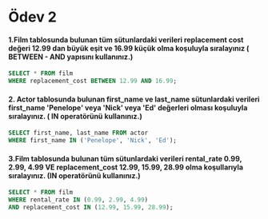 # Ödev 2
#### 1.Film tablosunda bulunan tüm sütunlardaki verileri replacement cost değeri 12.99 dan büyük eşit ve 16.99 küçük olma koşuluyla sıralayınız ( BETWEEN - AND yapısını kullanınız.)
```sql
SELECT * FROM film
WHERE replacement_cost BETWEEN 12.99 AND 16.99;
```
#### 2. Actor tablosunda bulunan first_name ve last_name sütunlardaki verileri first_name 'Penelope' veya 'Nick' veya 'Ed' değerleri olması koşuluyla sıralayınız. ( IN operatörünü kullanınız.)
```sql
SELECT first_name, last_name FROM actor
WHERE first_name IN ('Penelope', 'Nick', 'Ed');
```
#### 3.Film tablosunda bulunan tüm sütunlardaki verileri rental_rate 0.99, 2.99, 4.99 VE replacement_cost 12.99, 15.99, 28.99 olma koşullarıyla sıralayınız. (IN operatörünü kullanınız.)
```sql
SELECT * FROM film
WHERE rental_rate IN (0.99, 2.99, 4.99) 
AND replacement_cost IN (12.99, 15.99, 28.99);
```
